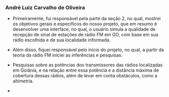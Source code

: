 

### André Luiz Carvalho de Oliveira

- Primeiramente, fui responsável pela parte da seção 2, no qual, mostrei os objetivos gerais e específicos do nosso projeto, que em resumo é desenvolver uma interface, no qual, o usuário simula a qualidade de recepção de sinal de estações de rádio FM em GO, com base em sua rádio escolhida e de sua localidade informada.

- Além disso, fiquei responsável pelo início do projeto, no qual, a partir da teoria da rádio FM iniciei as inferências e pesquisas.

- Pesquisas sobre as potências dos transmissores das rádios localizadas em Goiânia, e na relação entre essa potência e a distância máxima de cobertura dessas rádios, além de levar em conta obstáculos, como a altimetria.
-
